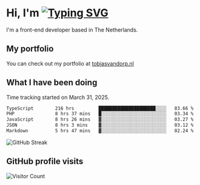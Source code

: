 # Hi, I'm [![Typing SVG](https://readme-typing-svg.demolab.com?font=Fira+Code&pause=1000&width=435&lines=tobiasvdorp)](https://git.io/typing-svg)

I'm a front-end developer based in The Netherlands.

## My portfolio

You can check out my portfolio at [tobiasvandorp.nl](https://www.tobiasvandorp.nl/)

## What I have been doing

Time tracking started on March 31, 2025.

<!--START_SECTION:waka-->

```txt
TypeScript        216 hrs         █████████████████████░░░░   83.66 %
PHP               8 hrs 37 mins   █░░░░░░░░░░░░░░░░░░░░░░░░   03.34 %
JavaScript        8 hrs 26 mins   ▓░░░░░░░░░░░░░░░░░░░░░░░░   03.27 %
JSON              8 hrs 3 mins    ▓░░░░░░░░░░░░░░░░░░░░░░░░   03.12 %
Markdown          5 hrs 47 mins   ▓░░░░░░░░░░░░░░░░░░░░░░░░   02.24 %
```

<!--END_SECTION:waka-->

![GitHub Streak](https://streak-stats.demolab.com?user=tobiasvdorp&theme=dark&hide_border=true&mode=weekly&background=36%2C6400A6%2C000000)

## GitHub profile visits

![Visitor Count](https://profile-counter.glitch.me/tobiasvdorp/count.svg)
